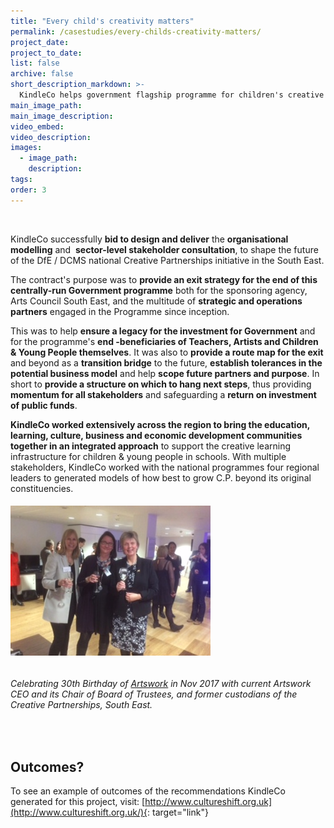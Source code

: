 ```yaml
---
title: "Every child's creativity matters"
permalink: /casestudies/every-childs-creativity-matters/
project_date:
project_to_date:
list: false
archive: false
short_description_markdown: >-
  KindleCo helps government flagship programme for children's creative learning spin-out as social enterprise in South East.
main_image_path:
main_image_description:
video_embed:
video_description:
images:
  - image_path:
    description:
tags:
order: 3
---
```


&nbsp;

KindleCo successfully **bid to design and deliver** the **organisational modelling** and&nbsp; **sector-level stakeholder consultation**, to shape the future of the DfE / DCMS national Creative Partnerships initiative in the South East.

The contract's purpose was to **provide an exit strategy for the end of this centrally-run Government programme** both for the sponsoring agency, Arts Council South East, and the multitude of **strategic and operations partners** engaged in the Programme since inception.

This was to help&nbsp;**ensure a legacy for the investment for Government** and for the programme's **end -beneficiaries of Teachers, Artists and Children & Young People themselves**. It was also to **provide a route map for the exit** and beyond as a **transition bridge** to the future, **establish tolerances in the potential business model** and help **scope future partners and purpose**. In short to **provide a structure on which to hang next steps**, thus providing **momentum for all stakeholders** and safeguarding a **return on investment of public funds**.

**KindleCo worked extensively across the region to bring the education, learning, culture, business and economic development communities together in an integrated approach** to support the creative learning infrastructure for children & young people in schools. With multiple stakeholders, KindleCo worked with the national programmes four regional leaders to generated models of how best to grow C.P. beyond its original constituencies.&nbsp;

###### ![](/uploads/artswork-birthday-pic.JPG)

###### Celebrating 30th Birthday of&nbsp;[Artswork](https://artswork.org.uk/)&nbsp;in Nov 2017 with current Artswork CEO and its Chair of Board of Trustees, and former custodians of the Creative Partnerships, South East.

&nbsp;

## Outcomes?

To see an example of outcomes of the recommendations KindleCo generated for this project, visit: [http://www.cultureshift.org.uk](http://www.cultureshift.org.uk/){: target="link"}
